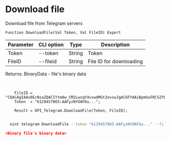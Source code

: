 ﻿---
sidebar_position: 5
---

# Download file
 Download file from Telegram servers



`Function DownloadFile(Val Token, Val FileID) Export`

  | Parameter | CLI option | Type | Description |
  |-|-|-|-|
  | Token | --token | String | Token |
  | FileID | --fileid | String | File ID for downloading |

  
  Returns:  BinaryData - file's binary data

<br/>




```bsl title="Code example"
    FileID = "CQACAgIAAx0EcNsaZQACIYtm8w_CM2LwsqY4vswdMGt2evswJgAC6FYAAiBpmUuFRCSZYLDDYDYE";
    Token  = "6129457865:AAFyzNYOAFbu...";

    Result = OPI_Telegram.DownloadFile(Token, FileID);
```



```sh title="CLI command example"
    
  oint telegram DownloadFile --token "6129457865:AAFyzNYOAFbu..." --fileid "CQACAgIAAx0EcNsaZQACGsRmqTObImcQhvZfQC9f7KStfGzIWwACJFYAAjcMSUk5-shFORxZRjUE"

```

```json title="Result"
<Binary file's binary data>
```
